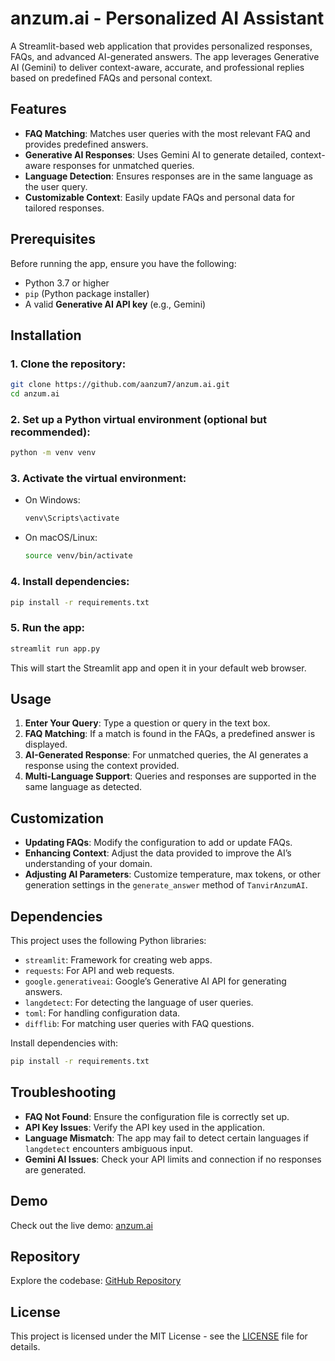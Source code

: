 # anzum.ai - Personalized AI Assistant

A Streamlit-based web application that provides personalized responses, FAQs, and advanced AI-generated answers. The app leverages Generative AI (Gemini) to deliver context-aware, accurate, and professional replies based on predefined FAQs and personal context.

## Features
- **FAQ Matching**: Matches user queries with the most relevant FAQ and provides predefined answers.
- **Generative AI Responses**: Uses Gemini AI to generate detailed, context-aware responses for unmatched queries.
- **Language Detection**: Ensures responses are in the same language as the user query.
- **Customizable Context**: Easily update FAQs and personal data for tailored responses.

## Prerequisites
Before running the app, ensure you have the following:
- Python 3.7 or higher
- `pip` (Python package installer)
- A valid **Generative AI API key** (e.g., Gemini)

## Installation
### 1. Clone the repository:
```bash
git clone https://github.com/aanzum7/anzum.ai.git
cd anzum.ai
```

### 2. Set up a Python virtual environment (optional but recommended):
```bash
python -m venv venv
```

### 3. Activate the virtual environment:
- On Windows:
  ```bash
  venv\Scripts\activate
  ```
- On macOS/Linux:
  ```bash
  source venv/bin/activate
  ```

### 4. Install dependencies:
```bash
pip install -r requirements.txt
```

### 5. Run the app:
```bash
streamlit run app.py
```

This will start the Streamlit app and open it in your default web browser.

## Usage
1. **Enter Your Query**: Type a question or query in the text box.
2. **FAQ Matching**: If a match is found in the FAQs, a predefined answer is displayed.
3. **AI-Generated Response**: For unmatched queries, the AI generates a response using the context provided.
4. **Multi-Language Support**: Queries and responses are supported in the same language as detected.

## Customization
- **Updating FAQs**: Modify the configuration to add or update FAQs.
- **Enhancing Context**: Adjust the data provided to improve the AI’s understanding of your domain.
- **Adjusting AI Parameters**: Customize temperature, max tokens, or other generation settings in the `generate_answer` method of `TanvirAnzumAI`.

## Dependencies
This project uses the following Python libraries:
- `streamlit`: Framework for creating web apps.
- `requests`: For API and web requests.
- `google.generativeai`: Google’s Generative AI API for generating answers.
- `langdetect`: For detecting the language of user queries.
- `toml`: For handling configuration data.
- `difflib`: For matching user queries with FAQ questions.

Install dependencies with:
```bash
pip install -r requirements.txt
```

## Troubleshooting
- **FAQ Not Found**: Ensure the configuration file is correctly set up.
- **API Key Issues**: Verify the API key used in the application.
- **Language Mismatch**: The app may fail to detect certain languages if `langdetect` encounters ambiguous input.
- **Gemini AI Issues**: Check your API limits and connection if no responses are generated.

## Demo
Check out the live demo: [anzum.ai](https://anzum-ai.streamlit.app/?embed_options=dark_theme)

## Repository
Explore the codebase: [GitHub Repository](https://github.com/aanzum7/anzum.ai/tree/master)

## License
This project is licensed under the MIT License - see the [LICENSE](LICENSE) file for details.
